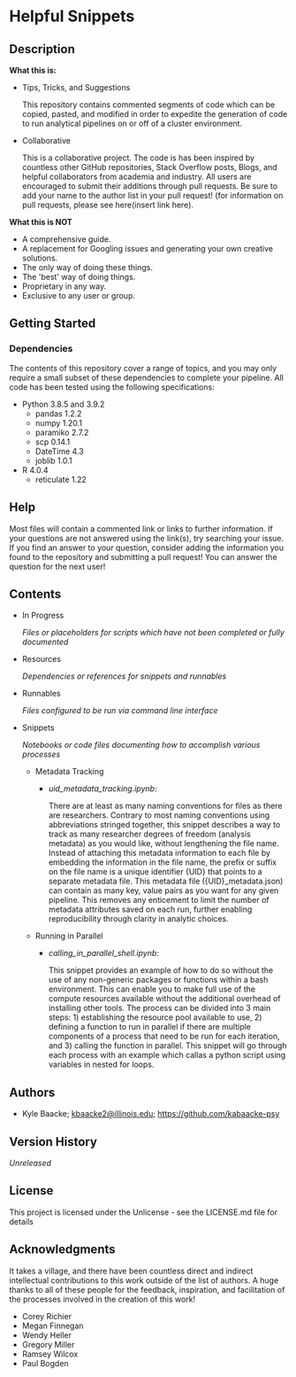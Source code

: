 # Helpful Snippets

## Description

**What this is:**
- Tips, Tricks, and Suggestions

    This repository contains commented segments of code which can be copied, pasted, and modified in order to expedite the generation of code to run analytical pipelines on or off of a cluster environment. 
 
- Collaborative

    This is a collaborative project. The code is has been inspired by countless other GitHub repositories, Stack Overflow posts, Blogs, and helpful collaborators from academia and industry. All users are encouraged to submit their additions through pull requests. Be sure to add your name to the author list in your pull request! (for information on pull requests, please see here(insert link here).

**What this is NOT**
- A comprehensive guide.
- A replacement for Googling issues and generating your own creative solutions.
- The only way of doing these things.
- The 'best' way of doing things.
- Proprietary in any way.
- Exclusive to any user or group.

## Getting Started

### Dependencies
The contents of this repository cover a range of topics, and you may only require a small subset of these dependencies to complete your pipeline. All code has been tested using the following specifications:

- Python            3.8.5 and 3.9.2
    - pandas        1.2.2
    - numpy         1.20.1
    - paramiko      2.7.2
    - scp           0.14.1
    - DateTime      4.3
    - joblib        1.0.1
- R                 4.0.4
    - reticulate    1.22

## Help
Most files will contain a commented link or links to further information. If your questions are not answered using the link(s), try searching your issue. If you find an answer to your question, consider adding the information you found to the repository and submitting a pull request! You can answer the question for the next user!

## Contents
- In Progress

  *Files or placeholders for scripts which have not been completed or fully documented*
- Resources

  *Dependencies or references for snippets and runnables*
- Runnables

  *Files configured to be run via command line interface*
- Snippets

  *Notebooks or code files documenting how to accomplish various processes*
  - Metadata Tracking
    - *uid_metadata_tracking.ipynb*: 
    
      There are at least as many naming conventions for files as there are researchers. Contrary to most naming conventions using abbreviations stringed together, this snippet describes a way to track as many researcher degrees of freedom (analysis metadata) as you would like, without lengthening the file name. Instead of attaching this metadata information to each file by embedding the information in the file name, the prefix or suffix on the file name is a unique identifier \{UID\} that points to a separate metadata file. This metadata file (\{UID\}_metadata.json) can contain as many key, value pairs as you want for any given pipeline. This removes any enticement to limit the number of metadata attributes saved on each run, further enabling reproducibility through clarity in analytic choices.
  - Running in Parallel
    - *calling_in_parallel_shell.ipynb*: 
    
      This snippet provides an example of how to do so without the use of any non-generic packages or functions within a bash environment. This can enable you to make full use of the compute resources available without the additional overhead of installing other tools. The process can be divided into 3 main steps: 1) establishing the resource pool available to use, 2) defining a function to run in parallel if there are multiple components of a process that need to be run for each iteration, and 3) calling the function in parallel. This snippet will go through each process with an example which callas a python script using variables in nested for loops.


## Authors
- Kyle Baacke; kbaacke2@illinois.edu; https://github.com/kabaacke-psy


## Version History

*Unreleased*

## License

This project is licensed under the Unlicense - see the LICENSE.md file for details

## Acknowledgments
It takes a village, and there have been countless direct and indirect intellectual contributions to this work outside of the list of authors. A huge thanks to all of these people for the feedback, inspiration, and facilitation of the processes involved in the creation of this work!

- Corey Richier
- Megan Finnegan
- Wendy Heller
- Gregory Miller
- Ramsey Wilcox
- Paul Bogden
